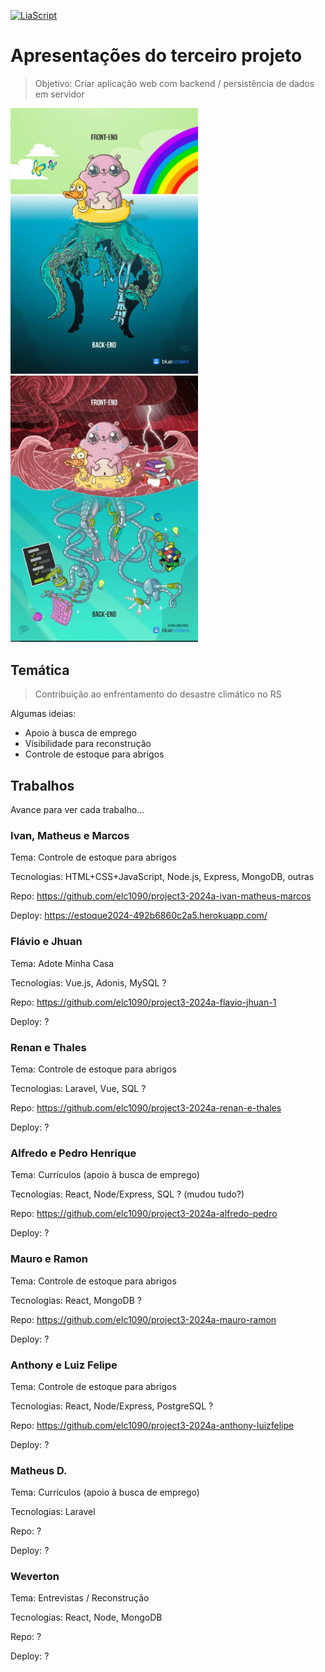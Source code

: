 <!--
author:   Andrea Charão

email:    andrea@inf.ufsm.br

version:  0.0.1

language: PT-BR

narrator: Brazilian Portuguese Female

comment:  Material de apoio para a disciplina
          ELC1090 - Desenvolvimento de Software para Web
          da Universidade Federal de Santa Maria

translation: English  translations/English.md
-->

<!--
liascript-devserver --input README.md --port 3001 --live
https://liascript.github.io/course/?https://raw.githubusercontent.com/AndreaInfUFSM/elc1090-2024a/master/classes/12/README.md
-->



[![LiaScript](https://raw.githubusercontent.com/LiaScript/LiaScript/master/badges/course.svg)](https://liascript.github.io/course/?https://raw.githubusercontent.com/AndreaInfUFSM/elc1090-2024a/master/classes/12/README.md)


# Apresentações do terceiro projeto



> Objetivo: Criar aplicação web com backend / persistência de dados em servidor

 <img src="img/frontend-backend.jpg" width="300" style="margin-right: 10px;">
 <img src="img/programmerhumor-io-backend-memes-frontend-memes-5621c101a42f477-758x1077.webp" width="300" style="margin-right: 10px;"> 


## Temática


> Contribuição ao enfrentamento do desastre climático no RS


Algumas ideias:

- Apoio à busca de emprego
- Visibilidade para reconstrução 
- Controle de estoque para abrigos



## Trabalhos

Avance para ver cada trabalho...


### Ivan, Matheus e Marcos


Tema: Controle de estoque para abrigos

Tecnologias: HTML+CSS+JavaScript, Node.js, Express, MongoDB, outras

Repo: https://github.com/elc1090/project3-2024a-ivan-matheus-marcos

Deploy: https://estoque2024-492b6860c2a5.herokuapp.com/


### Flávio e Jhuan

Tema: Adote Minha Casa

Tecnologias: Vue.js, Adonis, MySQL ?

Repo: https://github.com/elc1090/project3-2024a-flavio-jhuan-1

Deploy: ?


### Renan e Thales

Tema: Controle de estoque para abrigos

Tecnologias: Laravel, Vue, SQL ?

Repo: https://github.com/elc1090/project3-2024a-renan-e-thales

Deploy: ?


### Alfredo e Pedro Henrique

Tema: Currículos (apoio à busca de emprego)

Tecnologias: React, Node/Express, SQL ? (mudou tudo?)

Repo: https://github.com/elc1090/project3-2024a-alfredo-pedro

Deploy: ?



### Mauro e Ramon

Tema: Controle de estoque para abrigos

Tecnologias: React, MongoDB ?

Repo: https://github.com/elc1090/project3-2024a-mauro-ramon

Deploy: ?


### Anthony e Luiz Felipe

Tema: Controle de estoque para abrigos

Tecnologias: React, Node/Express, PostgreSQL ?

Repo: https://github.com/elc1090/project3-2024a-anthony-luizfelipe

Deploy: ?


### Matheus D.

Tema: Currículos (apoio à busca de emprego)

Tecnologias: Laravel

Repo: ?

Deploy: ?


### Weverton

Tema: Entrevistas / Reconstrução

Tecnologias: React, Node, MongoDB

Repo: ?

Deploy: ?